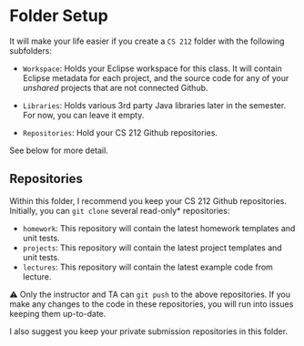# Folder Setup

It will make your life easier if you create a `CS 212` folder with the following subfolders:

  - `Workspace`: Holds your Eclipse workspace for this class. It will contain Eclipse metadata for each project, and the source code for any of your *unshared* projects that are not connected Github.
  
  - `Libraries`: Holds various 3rd party Java libraries later in the semester. For now, you can leave it empty.
  
  - `Repositories`: Hold your CS 212 Github repositories.

See below for more detail.

## Repositories

Within this folder, I recommend you keep your CS 212 Github repositories. Initially, you can `git clone` several read-only* repositories:

- `homework`: This repository will contain the latest homework templates and unit tests. 
- `projects`: This repository will contain the latest project templates and unit tests. 
- `lectures`: This repository will contain the latest example code from lecture.

:warning: Only the instructor and TA can `git push` to the above repositories. If you make any changes to the code in these repositories, you will run into issues keeping them up-to-date.

I also suggest you keep your private submission repositories in this folder. 
